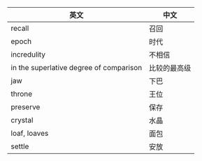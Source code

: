
| 英文                                      | 中文     |
| --------------------------------------- | ------ |
| recall                                  | 召回     |
| epoch                                   | 时代     |
| incredulity                             | 不相信    |
| in the superlative degree of comparison | 比较的最高级 |
| jaw                                     | 下巴     |
| throne                                  | 王位     |
| preserve                                | 保存     |
| crystal                                 | 水晶     |
| loaf, loaves                            | 面包     |
| settle                                  | 安放     |
